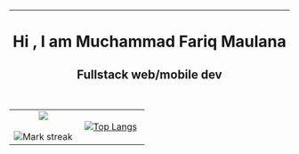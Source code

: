 
<hr>
<h1 align="center">Hi 
<!--   <img src="https://raw.githubusercontent.com/ABSphreak/ABSphreak/master/gifs/Hi.gif" width="30px"> -->
  , I am Muchammad Fariq Maulana </h1>

<h2 align="center">Fullstack web/mobile dev</h2>
<!-- <hr> -->


<!-- <img align="right" width=200px height=200px alt="side_sticker" src="https://media.giphy.com/media/TEnXkcsHrP4YedChhA/giphy.gif" /> -->


<!-- ### 🛠 &nbsp;Most Used

<div>
<img src="https://img.shields.io/badge/JavaScript-323330?style=for-the-badge&logo=javascript&logoColor=F7DF1E" alt="html"/>

<img src="https://img.shields.io/badge/PHP-777BB4?style=for-the-badge&logo=php&logoColor=white" alt="html"/>
<img src="https://img.shields.io/badge/Node.js-339933?style=for-the-badge&logo=nodedotjs&logoColor=white" alt="html"/>
<img src="https://img.shields.io/badge/Laravel-FF2D20?style=for-the-badge&logo=laravel&logoColor=white" alt="html"/>
<img src="https://img.shields.io/badge/MySQL-00000F?style=for-the-badge&logo=mysql&logoColor=white" alt="html"/>
<img src="https://img.shields.io/badge/Vue.js-35495E?style=for-the-badge&logo=vuedotjs&logoColor=4FC08D" alt="html"/>
</div>
-->

<p  align="center">
<!-- <img src="https://user-images.githubusercontent.com/73097560/115834477-dbab4500-a447-11eb-908a-139a6edaec5c.gif">         -->
<br>  
<table border="0" align="center">
<tr border="0">
<td width="50%" align="center">
  <img  align="center"  src="https://github-readme-stats.vercel.app/api?username=fariqM&include_all_commits=true&theme=nightowl&show_icons=true&count_private=true&bg_color=45,0E0714,1F0B29,2A0E37,461459,751F92" />
  <br></br>
  <img  title="🔥 Get streak stats for your profile at git.io/streak-stats" alt="Mark streak" src="https://github-readme-streak-stats.herokuapp.com?user=fariqM&theme=midnight-purple&date_format=M%20j%5B%2C%20Y%5D&sideLabels=661CDD&fire=DD641A" />
  
  
</td>
<td width="50%" align="center">
  
  
  [![Top Langs](https://github-readme-stats.vercel.app/api/top-langs/?username=fariqM&bg_color=90,0E0714,1F0B29,2A0E37,461459,751F92&theme=nightowl)](https://github.com/anuraghazra/github-readme-stats)
  
  
<!--   ![Anurag's GitHub stats](https://github-readme-stats.vercel.app/api?username=fariqM&count_private=true) -->
<!--   <img  align="center"  src="https://github-readme-stats.vercel.app/api/top-langs/?username=anuraghazra&langs_count=8"/> -->
  
  </td>
</tr>
</table>

<br>

<!-- <img src="https://user-images.githubusercontent.com/73097560/115834477-dbab4500-a447-11eb-908a-139a6edaec5c.gif"> -->
</p>  
                                                                                    
